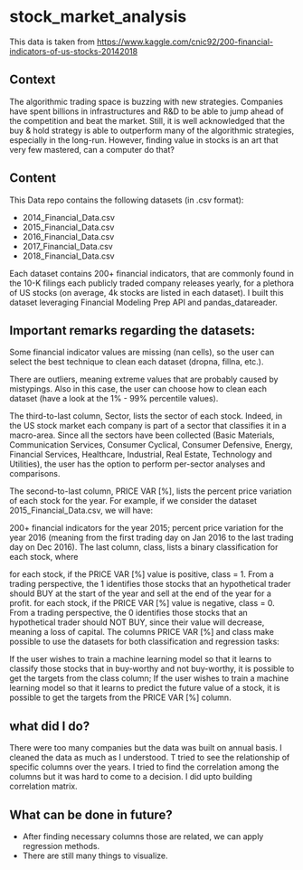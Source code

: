 # stock_market_analysis

This data is taken from https://www.kaggle.com/cnic92/200-financial-indicators-of-us-stocks-20142018

## Context
The algorithmic trading space is buzzing with new strategies. Companies have spent billions in infrastructures and R&D to be able to jump ahead of the competition and beat the market. Still, it is well acknowledged that the buy & hold strategy is able to outperform many of the algorithmic strategies, especially in the long-run. However, finding value in stocks is an art that very few mastered, can a computer do that?

## Content
This Data repo contains the following datasets (in .csv format):

- 2014_Financial_Data.csv
- 2015_Financial_Data.csv
- 2016_Financial_Data.csv
- 2017_Financial_Data.csv
- 2018_Financial_Data.csv

Each dataset contains 200+ financial indicators, that are commonly found in the 10-K filings each publicly traded company releases yearly, for a plethora of US stocks (on average, 4k stocks are listed in each dataset). I built this dataset leveraging Financial Modeling Prep API and pandas_datareader.

## Important remarks regarding the datasets:

Some financial indicator values are missing (nan cells), so the user can select the best technique to clean each dataset (dropna, fillna, etc.).

There are outliers, meaning extreme values that are probably caused by mistypings. Also in this case, the user can choose how to clean each dataset (have a look at the 1% - 99% percentile values).

The third-to-last column, Sector, lists the sector of each stock. Indeed, in the US stock market each company is part of a sector that classifies it in a macro-area. Since all the sectors have been collected (Basic Materials, Communication Services, Consumer Cyclical, Consumer Defensive, Energy, Financial Services, Healthcare, Industrial, Real Estate, Technology and Utilities), the user has the option to perform per-sector analyses and comparisons.

The second-to-last column, PRICE VAR [%], lists the percent price variation of each stock for the year. For example, if we consider the dataset 2015_Financial_Data.csv, we will have:

200+ financial indicators for the year 2015;
percent price variation for the year 2016 (meaning from the first trading day on Jan 2016 to the last trading day on Dec 2016).
The last column, class, lists a binary classification for each stock, where

for each stock, if the PRICE VAR [%] value is positive, class = 1. From a trading perspective, the 1 identifies those stocks that an hypothetical trader should BUY at the start of the year and sell at the end of the year for a profit.
for each stock, if the PRICE VAR [%] value is negative, class = 0. From a trading perspective, the 0 identifies those stocks that an hypothetical trader should NOT BUY, since their value will decrease, meaning a loss of capital.
The columns PRICE VAR [%] and class make possible to use the datasets for both classification and regression tasks:

If the user wishes to train a machine learning model so that it learns to classify those stocks that in buy-worthy and not buy-worthy, it is possible to get the targets from the class column;
If the user wishes to train a machine learning model so that it learns to predict the future value of a stock, it is possible to get the targets from the PRICE VAR [%] column.

## what did I do?

There were too many companies but the data was built on annual basis. I cleaned the data as much as I understood. T tried to see the relationship of specific columns over the years. I tried to find the correlation among the columns but it was hard to come to a decision. I did upto building correlation matrix.

## What can be done in future?
- After finding necessary columns those are related, we can apply regression methods.
- There are still many things to visualize.
